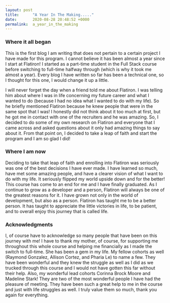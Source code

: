 ```yaml
---
layout: post
title:      "A Year In The Making....."
date:       2020-08-28 20:48:52 +0000
permalink:  a_year_in_the_making
---
```



### Where it all began

This is the first blog I am writing that does not pertain to a certain project I have made for this program. I cannot believe it has been almost a year since I start at Flatiron! I started as a part-time student in the Full Stack course before switching to full-time halfway through (which is why it took me almost a year). Every blog I have written so far has been a technical one, so I thought for this one, I would change it up a little. 


I will never forget the day when a friend told me about Flatiron. I was telling him about where I was in life concerning my future career and what I wanted to do (because I had no idea what I wanted to do with my life). So he briefly mentioned Flatiron because he knew people that were in the same spot that I was! I honestly did not think about it too much at first, but he got me in contact with one of the recruiters and he was amazing. So, I decided to do some of my own research on Flatiron and everyone that I came across and asked questions about it only had amazing things to say about it. From that point on, I decided to take a leap of faith and start the program and I am so glad I did! 


### Where I am now

Deciding to take that leap of faith and enrolling into Flatiron was seriously was one of the best decisions I have ever made. I have learned so much, have met some amazing people, and have a clearer vision of what I want to do with my life. It seriously flipped my world upside down and for the better! This course has come to an end for me and I have finally graduated. As I continue to grow as a developer and a person, Flatiron will always be one of the greatest reasons for it. I have grown not only in the world of development, but also as a person. Flatiron has taught me to be a better person. It has taught to appreciate the little victories in life, to be patient, and to overall enjoy this journey that is called life. 


### Acknowledgments

I, of course have to acknowledge so many people that have been on this journey with me! I have to thank my mother, of course, for supporting me throughout this whole course and helping me financially as I made the switch to full-time. She has been a gem in my life. My fellow cohorts as well (Raymond Gonzalez, Allison Cortez, and Pharia Le) to name a few. They have been wonderful and they knew the struggle as well as I did as we trucked through this course and I would not have gotten this far without their help. Also, my wonderful lead cohorts Corinna Brock Moore and Madeline Stark! They are two of the most wonderful people I have had the pleasure of meeting. They have been such a great help to me in the course and just with life struggles as well. I truly value them so much, thank you again for everything. 
